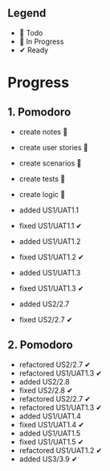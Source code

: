 ## Legend

- 📃 Todo
- 🚧 In Progress
- ✔ Ready

# Progress

## 1. Pomodoro
 - create notes 🚧
 - create user stories 🚧
 - create scenarios 🚧
 - create tests 📃
 - create logic 📃

 - added US1/UAT1.1
 - fixed US1/UAT1.1 ✔
 - added US1/UAT1.2
 - fixed US1/UAT1.2 ✔
 - added US1/UAT1.3
 - fixed US1/UAT1.3 ✔
 - added US2/2.7
 - fixed US2/2.7 ✔

## 2. Pomodoro
 - refactored US2/2.7 ✔
 - refactored US1/UAT1.3 ✔
 - added US2/2.8
 - fixed US2/2.8 ✔
 - refactored US2/2.7 ✔
 - refactored US1/UAT1.3 ✔
 - added US1/UAT1.4
 - fixed US1/UAT1.4 ✔
 - added US1/UAT1.5
 - fixed US1/UAT1.5 ✔
 - refactored US1/UAT1.2 ✔
 - added US3/3.9 ✔